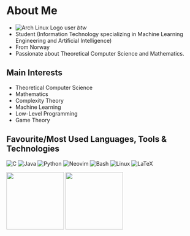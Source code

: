 

<!---
ThobiasKH/ThobiasKH is a ✨ special ✨ repository because its `README.md` (this file) appears on your GitHub profile.
You can click the Preview link to take a look at your changes.
--->

# About Me
- ![Arch Linux Logo](https://archlinux.org/favicon.ico) user *btw*
- Student (Information Technology specializing in Machine Learning Engineering and Artificial Intelligence)
- From Norway
- Passionate about Theoretical Computer Science and Mathematics.

## Main Interests
- Theoretical Computer Science
- Mathematics
- Complexity Theory
- Machine Learning
- Low-Level Programming
- Game Theory

## Favourite/Most Used Languages, Tools & Technologies
![C](https://img.shields.io/badge/C-00599C?style=for-the-badge&logo=c&logoColor=white)
![Java](https://img.shields.io/badge/Java-007396?style=for-the-badge&logo=java&logoColor=white)
![Python](https://img.shields.io/badge/Python-3776AB?style=for-the-badge&logo=python&logoColor=white)
![Neovim](https://img.shields.io/badge/Neovim-57A143?style=for-the-badge&logo=neovim&logoColor=white)
![Bash](https://img.shields.io/badge/Bash-4EAA25?style=for-the-badge&logo=gnubash&logoColor=white)
![Linux](https://img.shields.io/badge/Linux-FCC624?style=for-the-badge&logo=linux&logoColor=black)
![LaTeX](https://img.shields.io/badge/LaTeX-008080?style=for-the-badge&logo=latex&logoColor=white)

<p align="left">
  <img src="https://github-readme-stats.vercel.app/api?username=ThobiasKH&show_icons=true&theme=tokyonight&hide_border=true&count_private=true&rank_icon=github" height="150"/>
  <img src="https://github-readme-stats.vercel.app/api/top-langs/?username=ThobiasKH&layout=compact&theme=tokyonight&hide_border=true" height="150"/>
</p>

